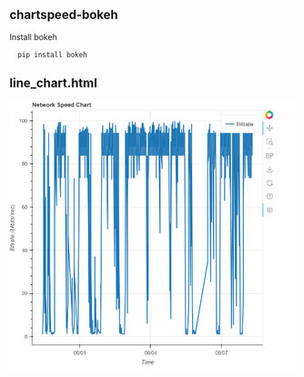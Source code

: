 
## chartspeed-bokeh

Install bokeh
```bash
  pip install bokeh
```
    
## line_chart.html

![App Screenshot](https://github.com/avalulabil/chartspeed_bokeh/blob/main/img/line_chart.png)

